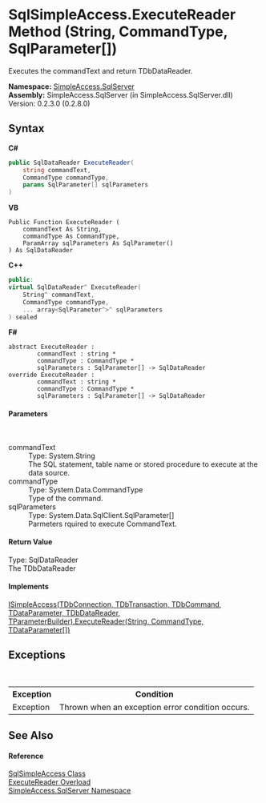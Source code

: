 # SqlSimpleAccess.ExecuteReader Method (String, CommandType, SqlParameter[])
 

Executes the commandText and return TDbDataReader.

**Namespace:**&nbsp;<a href="0aec4ece-a28c-8a60-ec49-ed778f89c036">SimpleAccess.SqlServer</a><br />**Assembly:**&nbsp;SimpleAccess.SqlServer (in SimpleAccess.SqlServer.dll) Version: 0.2.3.0 (0.2.8.0)

## Syntax

**C#**<br />
``` C#
public SqlDataReader ExecuteReader(
	string commandText,
	CommandType commandType,
	params SqlParameter[] sqlParameters
)
```

**VB**<br />
``` VB
Public Function ExecuteReader ( 
	commandText As String,
	commandType As CommandType,
	ParamArray sqlParameters As SqlParameter()
) As SqlDataReader
```

**C++**<br />
``` C++
public:
virtual SqlDataReader^ ExecuteReader(
	String^ commandText, 
	CommandType commandType, 
	... array<SqlParameter^>^ sqlParameters
) sealed
```

**F#**<br />
``` F#
abstract ExecuteReader : 
        commandText : string * 
        commandType : CommandType * 
        sqlParameters : SqlParameter[] -> SqlDataReader 
override ExecuteReader : 
        commandText : string * 
        commandType : CommandType * 
        sqlParameters : SqlParameter[] -> SqlDataReader 
```


#### Parameters
&nbsp;<dl><dt>commandText</dt><dd>Type: System.String<br />The SQL statement, table name or stored procedure to execute at the data source.</dd><dt>commandType</dt><dd>Type: System.Data.CommandType<br />Type of the command.</dd><dt>sqlParameters</dt><dd>Type: System.Data.SqlClient.SqlParameter[]<br />Parmeters rquired to execute CommandText.</dd></dl>

#### Return Value
Type: SqlDataReader<br />The TDbDataReader

#### Implements
<a href="05552584-1b37-a64a-54e5-96b476c0f6af">ISimpleAccess(TDbConnection, TDbTransaction, TDbCommand, TDataParameter, TDbDataReader, TParameterBuilder).ExecuteReader(String, CommandType, TDataParameter[])</a><br />

## Exceptions
&nbsp;<table><tr><th>Exception</th><th>Condition</th></tr><tr><td>Exception</td><td>Thrown when an exception error condition occurs.</td></tr></table>

## See Also


#### Reference
<a href="51cba069-bca7-767f-b9f4-7a420dd10a28">SqlSimpleAccess Class</a><br /><a href="919d6432-c8a7-3b83-4076-39089d5542b6">ExecuteReader Overload</a><br /><a href="0aec4ece-a28c-8a60-ec49-ed778f89c036">SimpleAccess.SqlServer Namespace</a><br />